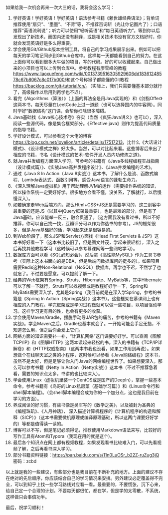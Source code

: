 如果给我一次机会再来一次大三的话，我将会这么学习：

1. 学好英语！学好英语！学好英语！语法参考书籍《赖世雄经典语法》；背单词推荐使用“扇贝”、“墨墨”、“不背”等，不推荐百词斩（光让你记图片了）；口语推荐“英语流利说”；听力可以使用“轻听英语”和“每日英语听力”。等到你以后发现出了新技术，而国内还没有翻译，或是相关技术书没有官方文档好时，你就会发现英语好是多么得重要。
2. 学会使用Git/Github版本控制工具，将自己的学习成果展示出来。例如可以把每天的学习笔记同步到Github仓库中。这样每一天都能看到自己的努力。在这上面你可以看到很多大牛做的项目，写的代码。好的可以收藏起来。自己做出来的小项目也可以上传到仓库中。参考教程有廖雪峰的教程<https://www.liaoxuefeng.com/wiki/0013739516305929606dd18361248578c67b8067c8c017b000/>和这个号称猴子都能懂的Git教程<https://backlog.com/git-tutorial/cn/>。（实际上，我们只需要懂基本部分就行了，高级操作以后用到再学也不迟）。
3. 看完《Algorithms（算法）》（上面的算法全是用Java实现的）和《剑指Offer》这两本书，每天尽量在LeetCode上过一道题（也可以选择国内的牛客网）。同时学好“数据结构”这门课，会帮你扫除很多障碍。
4. Java基础找《Java核心技术卷》夯实（当然《疯狂Java讲义》也可以），深入阅读一些源代码，像是集合框架部分。《Effective java》则作为提高代码质量的指导书籍。
5. 学好设计模式，可以参看这个大佬的博客<https://blog.csdn.net/lovelion/article/details/17517213>，比什么《大话设计模式》、《设计模式之禅》好太多。当然，可以对比起来看。这些博客后来出了相应的书籍，书名《设计模式的艺术-软件开发人员内功修炼之道》。
6. 就Java并发编程方面深入学习，可参考的书籍有《Java多线程编程实战指南（设计模式篇）》、《实战Java高并发程序设计》、《Java并发编程的艺术》。
7. 通过《Java 8 In Action（Java 8实战）》这本书，了解什么是流、函数式编程、Lambda表达式、函数引用等，感受Java语言的蓬勃生命力。
8. 《深入理解Java虚拟机》用于帮助理解JVM的运作（需要操作系统的知识，所以操作系统一定要好好学。很多地方会看不懂，没关系，了解就行，以后慢慢深入）。
9. 如若确定走Web后端方向，那么Html+CSS+JS还是需要学习的，这三剑客中最重要的还是JS（以其中jQuery框架最重要），也是最难的部分，但是有了Java基础，应该能举一反三，融会贯通了。（这方面我没有看过书，所以不好推荐，你可以自己找一找，豆瓣评分可以作为你选书的参考）。JS的框架很多，但是Java基础好的话，学习起来还是很容易的。
10. 到Web阶段了，那么JSP和Servlet方面找《Head First Servlets & JSP》这本书好好看一下（这本书比较旧了，但是图文并茂，学起来很轻松），深入之后再找其他教程学习（这时候可以参考慕课网等一些网站学习）。
11. 数据库方面可以看《SQL必知必会》，然后拿《高性能MySQL》作为工具书参考（实际上这本书面向的是DBA，但是后端问数据库问的挺多的）。如果项目需要Redis这种Non-Relational（NoSQL）数据库，再学也不迟，不然学了也就忘了。不过要是愿意，可以提前了解一下。
12. 经典的Web框架有Spring、Struts、Hibernate、MyBatis等，其中Hibernate可以了解一下就行，Struts可以找视频或是教程好好学一下，Spring和MyBatis需要深入学，尤其是Spring（我目前就是在深入学Spring，参考的书籍是《Spring In Action（Spring实战）》这本书）。这些框架在慕课网上也有相应的入门教程。学完框架或是学习过程做就可以做一些项目，以项目驱动学习。这样学习更有目的性，也会有更多的收获。
13. 学会使用Maven/Gradle，摆脱手动导JAR包的痛苦，参考的书籍有《Maven实战》。学会Maven之后，Gradle也基本就会了。一开始可能会手足无措，不知道怎么用，但之后你会爱上它们。
14. 网络方面的知识需要补一补，“计算机网络”这门课要好好学。可以查阅《图解TCP/IP》和《图解HTTP》这两本读起来轻松的书。深入的书籍有《TCP/IP详解卷》和《HTTP权威指南》（这两本书我也没看，如果工作用到再说）。如果想做个在线聊天室之类的小程序，这时候可以参看《Java网络编程》这本书，虽然不是太好，但是足够让你入门Java的网络编程世界了。如果想要深入，那么可以参考书籍《Netty In Action（Netty实战）》这本书（不过不推荐急着看，需要的知识点太多，书讲的也比较深入）。
15. 学会使用Linux（虚拟机里装一个CentOS或是国产的DeepIn），掌握一些基本命令。参考书籍有《鸟哥的Linux私房菜（基础学习篇）》和《Linux命令行和shell脚本编程》。（会shell脚本编程会成为你的一个加分点，这也是我目前在学习的方面）。
16. 养成阅读的好习惯，有些书像是吴军写的《数学之美》，以及被封为圣典的《编程珠玑》、《人月神话》， 深入描述计算机程序的《计算机程序的构造和解释（SICP）》（这本书需要微机原理或编译原理基础，所以这两门课要好好学的）等都是值得读一读的。
17. 博客可以不写，但是笔记必须得记，推荐使用Markdown语法来写，比较好的写作工具有Atom和Typora（我现在用的就是这个）。
18. 最后各个知识点在网上都有视频教程，如果发现看书比较难入门，可以先看视频了解，之后再看书深入学习。
19. 部分书籍资料链接：<https://pan.baidu.com/s/11n0LuOSr_b22Z-ruZug3jQ> 密码：zcbd

以上就是我的一些建议，有些部分也是我目前在不断补充的地方。上面的建议不存在绝对的先后顺序，你应该结合自己的学习情况来安排。另外建议必定覆盖得不完全，可以到知乎上找一些学习路线对应看一看。最重要的，不要慌张，沉下心来，给自己定一个合理的计划。不要每天都很忙，都在学，但是学的太零散，不系统，这样做只会事倍功半。

最后，祝学习顺利！


